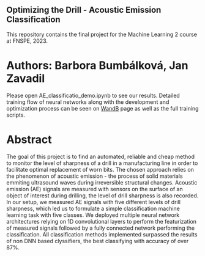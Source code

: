 ## Optimizing the Drill - Acoustic Emission Classification

This repository contains the final project for the Machine Learning 2 course at FNSPE, 2023.

# Authors: Barbora Bumbálková, Jan Zavadil

Please open AE_classificatio_demo.ipynb to see our results. Detailed training flow of neural networks along with the development and optimization process can be seen on [WandB](https://wandb.ai/hzavadil98) page as well as the full training scripts.

# Abstract

The goal of this project is to find an automated, reliable and cheap method to monitor the level of sharpness of a drill in a manufacturing line in order to facilitate optimal replacement of worn bits. The chosen approach relies on the phenomenon of acoustic emission - the process of solid materials emmiting ultrasound waves during irreversible structural changes. Acoustic emission (AE) signals are measured with sensors on the surface of an object of interest during drilling, the level of drill sharpness is also recorded. In our setup, we measured AE signals with five different levels of drill sharpness, which led us to formulate a simple classification machine learning task with five classes. We deployed multiple neural network architectures relying on 1D convolutional layers to perform the featurization of measured signals followed by a fully connected network performing the classification. All classification methods implemented surpassed the results of non DNN based clyssifiers, the best classifying with accuracy of over 87%.


